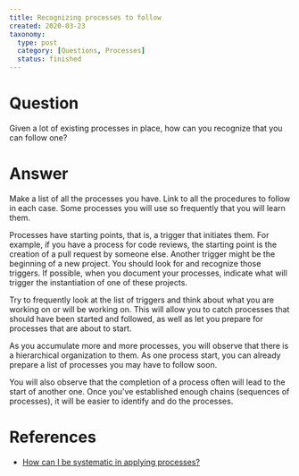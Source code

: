 ```yaml
---
title: Recognizing processes to follow
created: 2020-03-23
taxonomy:
  type: post
  category: [Questions, Processes]
  status: finished
---
```


# Question
Given a lot of existing processes in place, how can you recognize that you can follow one?

# Answer
Make a list of all the processes you have. Link to all the procedures to follow in each case. Some processes you will use so frequently that you will learn them.

Processes have starting points, that is, a trigger that initiates them. For example, if you have a process for code reviews, the starting point is the creation of a pull request by someone else. Another trigger might be the beginning of a new project. You should look for and recognize those triggers. If possible, when you document your processes, indicate what will trigger the instantiation of one of these projects.

Try to frequently look at the list of triggers and think about what you are working on or will be working on. This will allow you to catch processes that should have been started and followed, as well as let you prepare for processes that are about to start.

As you accumulate more and more processes, you will observe that there is a hierarchical organization to them. As one process start, you can already prepare a list of processes you may have to follow soon.

You will also observe that the completion of a process often will lead to the start of another one. Once you've established enough chains (sequences of processes), it will be easier to identify and do the processes.

# References
* [How can I be systematic in applying processes?](../12)
